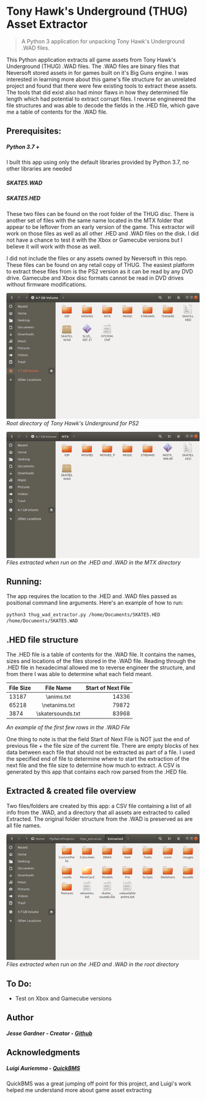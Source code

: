 # Tony Hawk's Underground (THUG) Asset Extractor

> A Python 3 application for unpacking Tony Hawk's Underground .WAD files.

This Python application extracts all game assets from Tony Hawk's Underground (THUG)  .WAD files. The .WAD files are binary files that Neversoft stored assets in for games built on it's Big Guns engine. I was interested in learning more about this game's file structure for an unrelated project and found that there were few existing tools to extract these assets. The tools that did exist also had minor flaws in how they determined file length which had potential to extract corrupt files. I reverse engineered the file structures and was able to decode the fields in the .HED file, which gave me a table of contents for the .WAD file.

## Prerequisites:

##### Python 3.7 +

I built this app using only the default libraries provided by Python 3.7, no other libraries are needed

##### SKATE5.WAD

##### SKATE5.HED

These two files can be found on the root folder of the THUG disc. There is another set of files with the same name located in the MTX folder that appear to be leftover from an early version of the game. This extractor will work on those files as well as all other .HED and .WAD files on the disk. I did not have a chance to test it with the Xbox or Gamecube versions but I believe it will work with those as well.

I did not include the files or any assets owned by Neversoft in this repo. These files can be found on any retail copy of THUG. The easiest platform to extract these files from is the PS2 version as it can be read by any DVD drive. Gamecube and Xbox disc formats cannot be read in DVD drives without firmware modifications.

![alt text](Images/Disc.png "Root directory of Tony Hawk's Underground for PS2")
_Root directory of Tony Hawk's Underground for PS2_

![alt text](Images/MTX.png "Files extracted when run on the .HED and .WAD in the MTX directory")
_Files extracted when run on the .HED and .WAD in the MTX directory_

## Running:

The app requires the location to the .HED and .WAD files passed as positional command line arguments. Here's an example of how to run:

```shell
python3 thug_wad_extractor.py /home/Documents/SKATE5.HED /home/Documents/SKATE5.WAD
```

## .HED file structure

The .HED file is a table of contents for the .WAD file. It contains the names, sizes and locations of the files stored in the .WAD file. Reading through the .HED file in hexadecimal allowed me to reverse engineer the structure, and from there I was able to determine what each field meant.

| File Size |      File Name     | Start of Next File |
| --------- | :----------------: | -----------------: |
| 13187     |     \\anims.txt    |              14336 |
| 65218     |   \\netanims.txt   |              79872 |
| 3874      | \\skatersounds.txt |              83968 |

_An example of the first few rows in the .WAD File_

One thing to note is that the field Start of Next File is NOT just the end of previous file + the file size of the current file. There are empty blocks of hex data between each file that should not be extracted as part of a file. I used the specified end of file to determine where to start the extraction of the next file and the file size to determine how much to extract. A CSV is generated by this app that contains each row parsed from the .HED file.

## Extracted & created file overview

Two files/folders are created by this app: a CSV file containing a list of all info from the .WAD, and a directory that all assets are extracted to called Extracted. The original folder structure from the .WAD is preserved as are all file names.

![alt text](Images/Extracted.png "Files extracted when run on the .HED and .WAD in the root directory")
_Files extracted when run on the .HED and .WAD in the root directory_

## To Do:

-   Test on Xbox and Gamecube versions

## Author

##### Jesse Gardner - Creator - [Github](https://github.com/HatePH34R)

## Acknowledgments

##### Luigi Auriemma - [QuickBMS](https://aluigi.altervista.org/quickbms.htm)

QuickBMS was a great jumping off point for this project, and Luigi's work helped me understand more about game asset extracting
